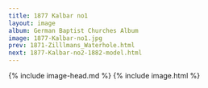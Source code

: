 ```yaml
---
title: 1877 Kalbar no1
layout: image
album: German Baptist Churches Album
image: 1877-Kalbar-no1.jpg
prev: 1871-Zilllmans_Waterhole.html
next: 1877-Kalbar-no2-1882-model.html
---
```

{% include image-head.md %}
{% include image.html %}